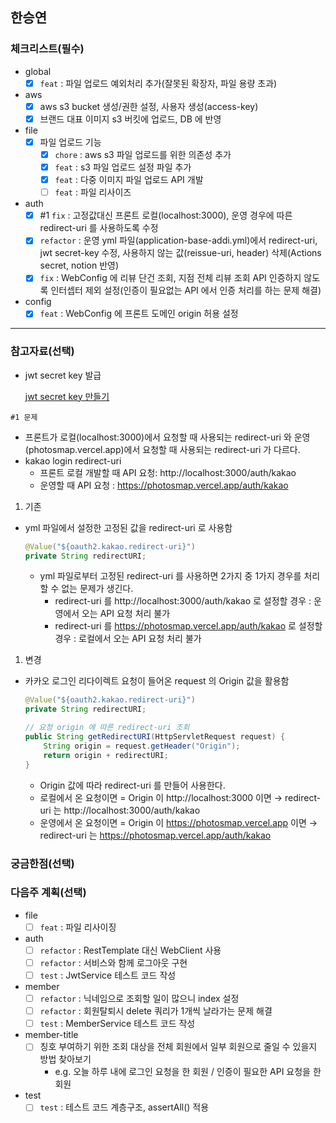 ## 한승연

### 체크리스트(필수)

- global
    - [x]  `feat` : 파일 업로드 예외처리 추가(잘못된 확장자, 파일 용량 초과)
- aws
    - [x]  aws s3 bucket 생성/권한 설정, 사용자 생성(access-key)
    - [x]  브랜드 대표 이미지 s3 버킷에 업로드, DB 에 반영
- file
    - [x]  파일 업로드 기능
        - [x]  `chore` : aws s3 파일 업로드를 위한 의존성 추가
        - [x]  `feat` : s3 파일 업로드 설정 파일 추가
        - [x]  `feat` : 다중 이미지 파일 업로드 API 개발
        - [ ]  `feat` : 파일 리사이즈
- auth
    - [x]  #1 `fix` : 고정값대신 프론트 로컬(localhost:3000), 운영 경우에 따른 redirect-uri 를 사용하도록 수정
    - [x]  `refactor` : 운영 yml 파일(application-base-addi.yml)에서 redirect-uri, jwt secret-key 수정, 사용하지 않는 값(reissue-uri, header) 삭제(Actions secret, notion 반영)
    - [x]  `fix` : WebConfig 에 리뷰 단건 조회, 지점 전체 리뷰 조회 API 인증하지 않도록 인터셉터 제외 설정(인증이 필요없는 API 에서 인증 처리를 하는 문제 해결)
- config
    - [x]  `feat` : WebConfig 에 프론트 도메인 origin 허용 설정

---

### 참고자료(선택)

- jwt secret key 발급
    
    [jwt secret key 만들기](https://blossoming-man.tistory.com/entry/jwt-secret-key-만들기)
    

`#1 문제`

- 프론트가 로컬(localhost:3000)에서 요청할 때 사용되는 redirect-uri 와 운영(photosmap.vercel.app)에서 요청할 때 사용되는 redirect-uri 가 다르다.
- kakao login redirect-uri
    - 프론트 로컬 개발할 때 API 요청: http://localhost:3000/auth/kakao
    - 운영할 때 API 요청 : https://photosmap.vercel.app/auth/kakao
1. 기존
- yml 파일에서 설정한 고정된 값을 redirect-uri 로 사용함
    
    ```java
    @Value("${oauth2.kakao.redirect-uri}")
    private String redirectURI;
    ```
    
    - yml 파일로부터 고정된 redirect-uri 를 사용하면 2가지 중 1가지 경우를 처리할 수 없는 문제가 생긴다.
        - redirect-uri 를 http://localhost:3000/auth/kakao 로 설정할 경우 : 운영에서 오는 API 요청 처리 불가
        - redirect-uri 를 https://photosmap.vercel.app/auth/kakao 로 설정할 경우 : 로컬에서 오는 API 요청 처리 불가
1. 변경
- 카카오 로그인 리다이렉트 요청이 들어온 request 의 Origin 값을 활용함
    
    ```java
    @Value("${oauth2.kakao.redirect-uri}")
    private String redirectURI;
    
    // 요청 origin 에 따른 redirect-uri 조회
    public String getRedirectURI(HttpServletRequest request) {
        String origin = request.getHeader("Origin");
        return origin + redirectURI;
    }
    ```
    
    - Origin 값에 따라 redirect-uri 를 만들어 사용한다.
    - 로컬에서 온 요청이면 = Origin 이 http://localhost:3000 이면 → redirect-uri 는 http://localhost:3000/auth/kakao
    - 운영에서 온 요청이면 = Origin 이 https://photosmap.vercel.app 이면 → redirect-uri 는 https://photosmap.vercel.app/auth/kakao

### 궁금한점(선택)

### 다음주 계획(선택)

- file
    - [ ]  `feat` : 파일 리사이징
- auth
    - [ ]  `refactor` : RestTemplate 대신 WebClient 사용
    - [ ]  `refactor` : 서비스와 함께 로그아웃 구현
    - [ ]  `test` : JwtService 테스트 코드 작성
- member
    - [ ]  `refactor` : 닉네임으로 조회할 일이 많으니 index 설정
    - [ ]  `refactor` : 회원탈퇴시 delete 쿼리가 1개씩 날라가는 문제 해결
    - [ ]  `test` : MemberService 테스트 코드 작성
- member-title
    - [ ]  칭호 부여하기 위한 조회 대상을 전체 회원에서 일부 회원으로 줄일 수 있을지 방법 찾아보기
        - e.g. 오늘 하루 내에 로그인 요청을 한 회원 / 인증이 필요한 API 요청을 한 회원
- test
    - [ ]  `test` : 테스트 코드 계층구조, assertAll() 적용

